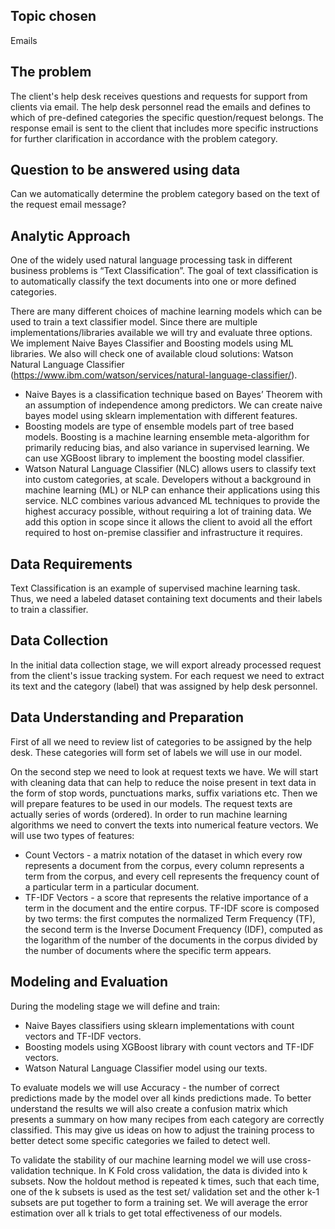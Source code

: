 ## Topic chosen
Emails

## The problem
The client's help desk receives questions and requests for support from clients via email. The help desk personnel read the emails and defines to which of pre-defined categories the specific question/request belongs. The response email is sent to the client that includes more specific instructions for further clarification in accordance with the problem category.

## Question to be answered using data
Can we automatically determine the problem category based on the text of the request email message?

## Analytic Approach
One of the widely used natural language processing task in different business problems is “Text Classification”. The goal of text classification is to automatically classify the text documents into one or more defined categories.

There are many different choices of machine learning models which can be used to train a text classifier model. Since there are multiple implementations/libraries available we will try and evaluate three options. We implement Naive Bayes Classifier and Boosting models using ML libraries. We also will check one of available cloud solutions: Watson Natural Language Classifier (https://www.ibm.com/watson/services/natural-language-classifier/).

- Naive Bayes is a classification technique based on Bayes’ Theorem with an assumption of independence among predictors. We can create naive bayes model using sklearn implementation with different features.
- Boosting models are type of ensemble models part of tree based models. Boosting is a machine learning ensemble meta-algorithm for primarily reducing bias, and also variance in supervised learning. We can use XGBoost library to implement the boosting model classifier.
- Watson Natural Language Classifier (NLC) allows users to classify text into custom categories, at scale. Developers without a background in machine learning (ML) or NLP can enhance their applications using this service. NLC combines various advanced ML techniques to provide the highest accuracy possible, without requiring a lot of training data. We add this option in scope since it allows the client to avoid all the effort required to host on-premise classifier and infrastructure it requires.

## Data Requirements
Text Classification is an example of supervised machine learning task. Thus, we need a labeled dataset containing text documents and their labels to train a classifier.

## Data Collection
In the initial data collection stage, we will export already processed request from the client's issue tracking system. For each request we need to extract its text and the category (label) that was assigned by help desk personnel.

## Data Understanding and Preparation
First of all we need to review list of categories to be assigned by the help desk. These categories will form set of labels we will use in our model.

On the second step we need to look at request texts we have. We will start with cleaning data that can help to reduce the noise present in text data in the form of stop words, punctuations marks, suffix variations etc. Then we will prepare features to be used in our models. The request texts are actually series of words (ordered). In order to run machine learning algorithms we need to convert the texts into numerical feature vectors. We will use two types of features:
- Count Vectors - a matrix notation of the dataset in which every row represents a document from the corpus, every column represents a term from the corpus, and every cell represents the frequency count of a particular term in a particular document.
- TF-IDF Vectors - a score that represents the relative importance of a term in the document and the entire corpus. TF-IDF score is composed by two terms: the first computes the normalized Term Frequency (TF), the second term is the Inverse Document Frequency (IDF), computed as the logarithm of the number of the documents in the corpus divided by the number of documents where the specific term appears.

## Modeling and Evaluation
During the modeling stage we will define and train:
- Naive Bayes classifiers using sklearn implementations with count vectors and TF-IDF vectors.
- Boosting models using XGBoost library with count vectors and TF-IDF vectors.
- Watson Natural Language Classifier model using our texts.

To evaluate models we will use Accuracy - the number of correct predictions made by the model over all kinds predictions made. To better understand the results we will also create a confusion matrix which presents a summary on how many recipes from each category are correctly classified. This may give us ideas on how to adjust the training process to better detect some specific categories we failed to detect well.

To validate the stability of our machine learning model we will use cross-validation technique. In K Fold cross validation, the data is divided into k subsets. Now the holdout method is repeated k times, such that each time, one of the k subsets is used as the test set/ validation set and the other k-1 subsets are put together to form a training set. We will average the error estimation over all k trials to get total effectiveness of our models.
